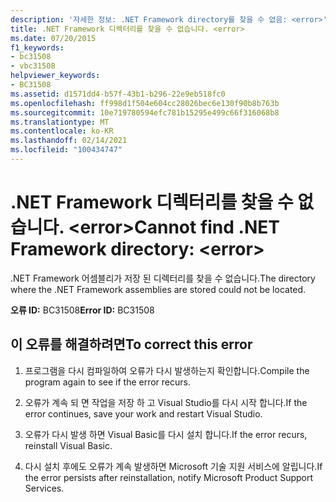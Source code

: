```yaml
---
description: '자세한 정보: .NET Framework directory를 찾을 수 없음: <error>'
title: .NET Framework 디렉터리를 찾을 수 없습니다. <error>
ms.date: 07/20/2015
f1_keywords:
- bc31508
- vbc31508
helpviewer_keywords:
- BC31508
ms.assetid: d1571dd4-b57f-43b1-b296-22e9eb518fc0
ms.openlocfilehash: ff998d1f504e604cc28026bec6e130f90b8b763b
ms.sourcegitcommit: 10e719780594efc781b15295e499c66f316068b8
ms.translationtype: MT
ms.contentlocale: ko-KR
ms.lasthandoff: 02/14/2021
ms.locfileid: "100434747"
---
```

# <a name="cannot-find-net-framework-directory-error"></a><span data-ttu-id="9a561-103">.NET Framework 디렉터리를 찾을 수 없습니다. \<error></span><span class="sxs-lookup"><span data-stu-id="9a561-103">Cannot find .NET Framework directory: \<error></span></span>

<span data-ttu-id="9a561-104">.NET Framework 어셈블리가 저장 된 디렉터리를 찾을 수 없습니다.</span><span class="sxs-lookup"><span data-stu-id="9a561-104">The directory where the .NET Framework assemblies are stored could not be located.</span></span>  
  
 <span data-ttu-id="9a561-105">**오류 ID:** BC31508</span><span class="sxs-lookup"><span data-stu-id="9a561-105">**Error ID:** BC31508</span></span>  
  
## <a name="to-correct-this-error"></a><span data-ttu-id="9a561-106">이 오류를 해결하려면</span><span class="sxs-lookup"><span data-stu-id="9a561-106">To correct this error</span></span>  
  
1. <span data-ttu-id="9a561-107">프로그램을 다시 컴파일하여 오류가 다시 발생하는지 확인합니다.</span><span class="sxs-lookup"><span data-stu-id="9a561-107">Compile the program again to see if the error recurs.</span></span>  
  
2. <span data-ttu-id="9a561-108">오류가 계속 되 면 작업을 저장 하 고 Visual Studio를 다시 시작 합니다.</span><span class="sxs-lookup"><span data-stu-id="9a561-108">If the error continues, save your work and restart Visual Studio.</span></span>  
  
3. <span data-ttu-id="9a561-109">오류가 다시 발생 하면 Visual Basic를 다시 설치 합니다.</span><span class="sxs-lookup"><span data-stu-id="9a561-109">If the error recurs, reinstall Visual Basic.</span></span>  
  
4. <span data-ttu-id="9a561-110">다시 설치 후에도 오류가 계속 발생하면 Microsoft 기술 지원 서비스에 알립니다.</span><span class="sxs-lookup"><span data-stu-id="9a561-110">If the error persists after reinstallation, notify Microsoft Product Support Services.</span></span>  
